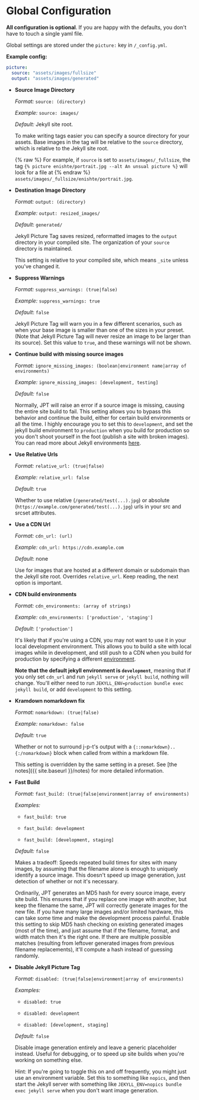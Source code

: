 ---
---
# Global Configuration

**All configuration is optional**. If you are happy with the defaults, you don't have to touch a
single yaml file.

Global settings are stored under the `picture:` key in `/_config.yml`.

**Example config:**

```yml
picture:
  source: "assets/images/fullsize"
  output: "assets/images/generated"
```

* **Source Image Directory**

  *Format:* `source: (directory)`

  *Example:* `source: images/`

  *Default:* Jekyll site root.

  To make writing tags easier you can specify a source directory for your assets. Base images in the
  tag will be relative to the `source` directory, which is relative to the Jekyll site root.

  {% raw %}
  For example, if `source` is set to `assets/images/_fullsize`, the tag
  `{% picture enishte/portrait.jpg --alt An unsual picture %}` will look for a file at
  {% endraw %}
  `assets/images/_fullsize/enishte/portrait.jpg`.

* **Destination Image Directory**

    *Format:* `output: (directory)`

    *Example:* `output: resized_images/`

    *Default*: `generated/`

  Jekyll Picture Tag saves resized, reformatted images to the `output` directory in your compiled
  site. The organization of your `source` directory is maintained.

  This setting is relative to your compiled site, which means `_site` unless you've changed it.

* **Suppress Warnings**

    *Format:* `suppress_warnings: (true|false)`

    *Example:* `suppress_warnings: true`

    *Default*: `false`

  Jekyll Picture Tag will warn you in a few different scenarios, such as when your base image is
  smaller than one of the sizes in your preset. (Note that Jekyll Picture Tag will never resize an
  image to be larger than its source). Set this value to `true`, and these warnings will not be shown.

* **Continue build with missing source images**

    *Format:* `ignore_missing_images: (boolean|environment name|array of environments)`

    *Example:* `ignore_missing_images: [development, testing]`

    *Default:* `false`

  Normally, JPT will raise an error if a source image is missing, causing the entire site build to
  fail. This setting allows you to bypass this behavior and continue the build, either for certain
  build environments or all the time. I highly encourage you to set this to `development`, and set
  the jekyll build environment to `production` when you build for production so you don't shoot
  yourself in the foot (publish a site with broken images). You can read more about Jekyll
  environments [here](https://jekyllrb.com/docs/configuration/environments/).
  
* **Use Relative Urls**

    *Format:* `relative_url: (true|false)`

    *Example:* `relative_url: false`

    *Default*: `true`

  Whether to use relative (`/generated/test(...).jpg`) or absolute
  (`https://example.com/generated/test(...).jpg`) urls in your src and srcset attributes.

* **Use a CDN Url**

    *Format:* `cdn_url: (url)`

    *Example:* `cdn_url: https://cdn.example.com`

    *Default*: none

    Use for images that are hosted at a different domain or subdomain than the Jekyll site root. Overrides
    `relative_url`. Keep reading, the next option is important.

* **CDN build environments**

    *Format:* `cdn_environments: (array of strings)`

    *Example:* `cdn_environments: ['production', 'staging']`

    *Default*: `['production']`

    It's likely that if you're using a CDN, you may not want to use it in your local development environment. This
    allows you to build a site with local images while in development, and still push to a CDN when you build for
    production by specifying a different [environment](https://jekyllrb.com/docs/configuration/environments/). 

    **Note that the default jekyll environment is `development`**, meaning that if you only set `cdn_url` and run
    `jekyll serve` or `jekyll build`, nothing will change. You'll either need to run `JEKYLL_ENV=production bundle exec
    jekyll build`, or add `development` to this setting.

* **Kramdown nomarkdown fix**

  *Format:* `nomarkdown: (true|false)`

  *Example:* `nomarkdown: false`

  *Default:* `true`

  Whether or not to surround j-p-t's output with a `{::nomarkdown}..{:/nomarkdown}` block when called
  from within a markdown file. 

  This setting is overridden by the same setting in a preset. See [the notes]({{ site.baseurl
  }}/notes) for more detailed information. 

* **Fast Build**

  *Format:* `fast_build: (true|false|environment|array of environments)`

  *Examples:* 

    - `fast_build: true`

    - `fast_build: development`

    - `fast_build: [development, staging]`

  *Default:* `false`

  Makes a tradeoff: Speeds repeated build times for sites with many images, by assuming that the
  filename alone is enough to uniquely identify a source image. This doesn't speed up image
  generation, just detection of whether or not it's necessary.

  Ordinarily, JPT generates an MD5 hash for every source image, every site build. This ensures that
  if you replace one image with another, but keep the filename the same, JPT will correctly generate
  images for the new file. If you have many large images and/or limited hardware, this can take some
  time and make the development process painful. Enable this setting to skip MD5 hash checking on
  existing generated images (most of the time), and just assume that if the filename, format, and
  width match then it's the right one. If there are multiple possible matches (resulting from
  leftover generated images from previous filename replacements), it'll compute a hash instead of
  guessing randomly.

* **Disable Jekyll Picture Tag**

  *Format:* `disabled: (true|false|environment|array of environments)`

  *Examples:* 

    - `disabled: true`

    - `disabled: development`

    - `disabled: [development, staging]`

  *Default:* `false`

  Disable image generation entirely and leave a generic placeholder instead. Useful for debugging,
  or to speed up site builds when you're working on something else.

  Hint: If you're going to toggle this on and off frequently, you might just use an environment
  variable. Set this to something like `nopics`, and then start the Jekyll server with something
  like `JEKYLL_ENV=nopics bundle exec jekyll serve` when you don't want image generation.
